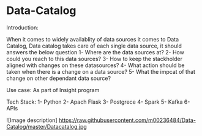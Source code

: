 # Data-Catalog
Introduction:

When it comes to widely availablity  of data sources it comes to Data Catalog, Data catalog takes care of each single data source, it should answers the below question
1- Where are the data sources at?
2- How could you reach to this data sources?
3- How to keep the stackholder aligned with changes on these datasources?
4- What action should be taken when there is a change on a data source?
5- What the impcat of that change on other dependant data source?

Use case:
As part of Insight program 

Tech Stack:
1- Python
2- Apach Flask
3- Postgrece
4- Spark
5- Kafka
6- APIs


![Image description] https://raw.githubusercontent.com/m00236484/Data-Catalog/master/Datacatalog.jpg
